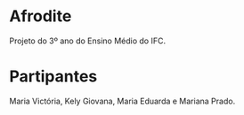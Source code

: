 # Afrodite
Projeto do 3º ano do Ensino Médio do IFC.

# Partipantes
Maria Victória, Kely Giovana, Maria Eduarda e Mariana Prado.
